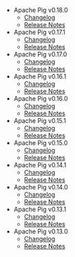 
<!---
# Licensed to the Apache Software Foundation (ASF) under one
# or more contributor license agreements.  See the NOTICE file
# distributed with this work for additional information
# regarding copyright ownership.  The ASF licenses this file
# to you under the Apache License, Version 2.0 (the
# "License"); you may not use this file except in compliance
# with the License.  You may obtain a copy of the License at
#
#     http://www.apache.org/licenses/LICENSE-2.0
#
# Unless required by applicable law or agreed to in writing, software
# distributed under the License is distributed on an "AS IS" BASIS,
# WITHOUT WARRANTIES OR CONDITIONS OF ANY KIND, either express or implied.
# See the License for the specific language governing permissions and
# limitations under the License.
-->
* Apache Pig v0.18.0
    * [Changelog](0.18.0/CHANGELOG.0.18.0.md)
    * [Release Notes](0.18.0/RELEASENOTES.0.18.0.md)
* Apache Pig v0.17.1
    * [Changelog](0.17.1/CHANGELOG.0.17.1.md)
    * [Release Notes](0.17.1/RELEASENOTES.0.17.1.md)
* Apache Pig v0.17.0
    * [Changelog](0.17.0/CHANGELOG.0.17.0.md)
    * [Release Notes](0.17.0/RELEASENOTES.0.17.0.md)
* Apache Pig v0.16.1
    * [Changelog](0.16.1/CHANGELOG.0.16.1.md)
    * [Release Notes](0.16.1/RELEASENOTES.0.16.1.md)
* Apache Pig v0.16.0
    * [Changelog](0.16.0/CHANGELOG.0.16.0.md)
    * [Release Notes](0.16.0/RELEASENOTES.0.16.0.md)
* Apache Pig v0.15.1
    * [Changelog](0.15.1/CHANGELOG.0.15.1.md)
    * [Release Notes](0.15.1/RELEASENOTES.0.15.1.md)
* Apache Pig v0.15.0
    * [Changelog](0.15.0/CHANGELOG.0.15.0.md)
    * [Release Notes](0.15.0/RELEASENOTES.0.15.0.md)
* Apache Pig v0.14.1
    * [Changelog](0.14.1/CHANGELOG.0.14.1.md)
    * [Release Notes](0.14.1/RELEASENOTES.0.14.1.md)
* Apache Pig v0.14.0
    * [Changelog](0.14.0/CHANGELOG.0.14.0.md)
    * [Release Notes](0.14.0/RELEASENOTES.0.14.0.md)
* Apache Pig v0.13.1
    * [Changelog](0.13.1/CHANGELOG.0.13.1.md)
    * [Release Notes](0.13.1/RELEASENOTES.0.13.1.md)
* Apache Pig v0.13.0
    * [Changelog](0.13.0/CHANGELOG.0.13.0.md)
    * [Release Notes](0.13.0/RELEASENOTES.0.13.0.md)
